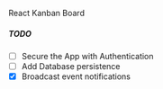React Kanban Board

##### TODO
- [ ] Secure the App with Authentication
- [ ] Add Database persistence
- [x] Broadcast event notifications
